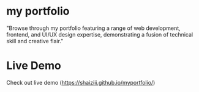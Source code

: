 # my portfolio

"Browse through my portfolio featuring a range of web development, frontend, and UI/UX design expertise, demonstrating a fusion of technical skill and creative flair."

# Live Demo

 Check out live demo (https://shaiziii.github.io/myportfolio/)
